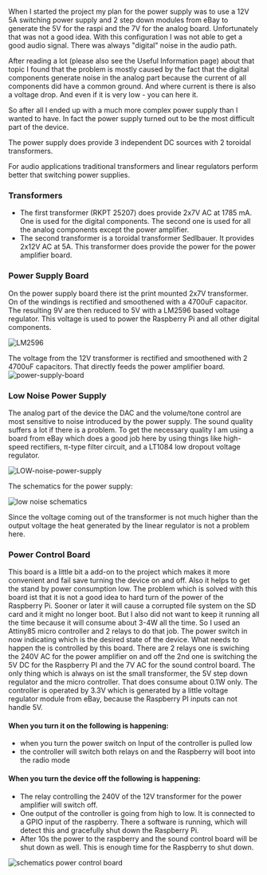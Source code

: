 When I started the project my plan for the power supply was to use a 12V 5A switching power supply and 2 step down modules from eBay to generate the 5V for the raspi and the 7V for the analog board. Unfortunately that was not a good idea. With this configuration I was not able to get a good audio signal. There was always "digital" noise in the audio path. 

After reading a lot (please also see the Useful Information page) about that topic I found that the problem is mostly caused by the fact that the digital components generate noise in the analog part because the current of all components did have a common ground. And where current is there is also a voltage drop. And even if it is very low - you can here it.

So after all I ended up with a much more complex power supply than I wanted to have. In fact the power supply turned out to be the most difficult part of the device.

The power supply does provide 3 independent DC sources with 2 toroidal transformers. 

For audio applications traditional transformers and linear regulators perform better that switching power supplies.  

### Transformers
- The first transformer (RKPT 25207) does provide 2x7V AC at 1785 mA. One is used for the digital components. The second one is used for all the analog components except the power amplifier.
- The second transformer is a toroidal transformer Sedlbauer. It provides 2x12V AC at 5A. This transformer does provide the power for the power amplifier board.

### Power Supply Board
On the power supply board there ist the print mounted 2x7V transformer. On of the windings is rectified and 
smoothened with a 4700uF capacitor. The resulting 9V are then reduced to 5V with a LM2596 based voltage regulator. This voltage is used to power the Raspberry Pi and all other digital components.

![LM2596](https://github.com/thk4711/raspiradio/blob/master/Images/lm2596.jpg)

The voltage from the 12V transformer is rectified and smoothened with 2 4700uF capacitors. That directly feeds the power amplifier board. 
![power-supply-board](https://github.com/thk4711/raspiradio/blob/master/schematics/power-supply-board.png)

### Low Noise Power Supply
The analog part of the device the DAC and the volume/tone control are most sensitive to noise introduced by the power supply. The sound quality suffers a lot if there is a problem. To get the necessary quality I am using a board from eBay which does a good job here by using things like high-speed rectifiers, π-type filter circuit, and a LT1084 low dropout voltage regulator.

![LOW-noise-power-supply](https://github.com/thk4711/raspiradio/blob/master/Images/LOW-Noise-Power.jpeg)

The schematics for the power supply:

![low noise schematics](https://github.com/thk4711/raspiradio/blob/master/Images/low-power-schematics.jpeg)

Since the voltage coming out of the transformer is not much higher than the output voltage the heat generated by the linear regulator is not a problem here.

### Power Control Board

This board is a little bit a add-on to the project which makes it more convenient and fail save turning the device on and off. Also it helps to get the stand by power consumption low. The problem which is solved with this board ist that it is not a good idea to hard turn of the power of the Raspberry Pi. Sooner or later it will cause a corrupted file system on the SD card and it might no longer boot. But I also did not want to keep it running all the time because it will consume about 3-4W all the time. So I used an Attiny85 micro controller and 2 relays to do that job. The power switch in now indicating which is the desired state of the device. What needs to happen the is controlled by this board. There are 2 relays one is swiching the 240V AC for the power amplifier on and off the 2nd one is switching the 5V DC for the Raspberry PI and the 7V AC for the sound control board. The only thing which is always on ist the small transformer, the 5V step down regulator and the micro controller. That does consume about 0.1W only. The controller is operated by 3.3V which is generated by a little voltage regulator module from eBay, because the Raspberry PI inputs can not handle 5V.

#### When you turn it on the following is happening: 
- when you turn the power switch on Input of the controller is pulled low
- the controller will switch both relays on and the Raspberry will boot into the radio mode

#### When you turn the device off the following is happening:
- The relay controlling the 240V of the 12V transformer for the power amplifier will switch off.
- One output of the controller is going from high to low. It is connected to a GPIO input of the raspberry. There a software is running, which will detect this and gracefully shut down the Raspberry Pi.
- After 10s the power to the raspberry and the sound control board will be shut down as well. This is enough time for the Raspberry to shut down.

![schematics power control board](https://github.com/thk4711/raspiradio/blob/master/schematics/power-control-board.png)
  

